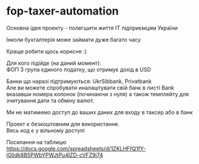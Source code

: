 # fop-taxer-automation

Основна ідея проекту - полегшити життя IT підприємцям України						

Інколи бухгалтерія може займати дуже багато часу						

Краще робити щось корисне :)						
						
Для кого підійде (на даний момент):						
ФОП 3 група єдиного податку, що отримує дохід в USD						
						
Банки що наразі підтримуються: UkrSibbank, Privatbank						
Але ви можете спробувати иналаштувати свій банк в листі Bank вказавши номера колонок (починаючи з нуля) а також темплейту для зчитування дати та обміну валют.						

Ми не матимемо доступ до ваших даних для входу в таксер або в банк						
						
Проект є безкоштовним для використання.				
Весь код є у вільному доступі


Посилання на таблицю
https://docs.google.com/spreadsheets/d/1ZKLHFfQ1fY-lGlIdk8B5PWbYPWJtPu4lZD-cVFZ9i74
